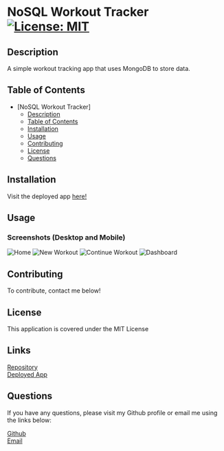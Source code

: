 # NoSQL Workout Tracker [![License: MIT](https://img.shields.io/badge/License-MIT-yellow.svg)](https://opensource.org/licenses/MIT)

## Description
A simple workout tracking app that uses MongoDB to store data.

## Table of Contents
- [NoSQL Workout Tracker]
  - [Description](#description)
  - [Table of Contents](#table-of-contents)
  - [Installation](#installation)
  - [Usage](#usage)
  - [Contributing](#contributing)
  - [License](#license)
  - [Questions](#questions)

## Installation
Visit the deployed app [here!](https://dimiter-workout-tracker.herokuapp.com/)

## Usage
### Screenshots (Desktop and Mobile)
![Home](./public/images/fitness-tracker.png)
![New Workout](./public/images/new-workout.png)
![Continue Workout](./public/images/continue-workout.png)
![Dashboard](./public/images/dashboard.png)

## Contributing
To contribute, contact me below!

## License
This application is covered under the MIT License

## Links
[Repository](https://github.com/dimitermusic/nosql-workout-tracker)  
[Deployed App](https://dimiter-workout-tracker.herokuapp.com/)

## Questions
If you have any questions, please visit my Github profile or email me using the links below:

[Github](https://github.com/dimitermusic)  
[Email](mailto:info@dimitermusic.com)